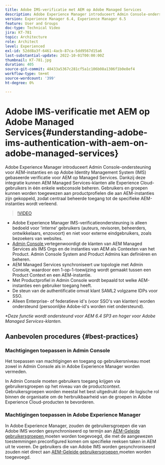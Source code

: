 ```yaml
---
title: Adobe IMS-verificatie met AEM op Adobe Managed Services
description: Adobe Experience Manager introduceert Admin Console-ondersteuning voor AEM-instanties en verificatie op basis van Adobe IMS (Identity Management System) voor AEM op Managed Services.   Dankzij deze integratie kunnen AEM Managed Services-klanten alle Experience Cloud-gebruikers in één enkele webconsole beheren. Gebruikers en groepen kunnen worden toegewezen aan productprofielen die aan AEM-instanties zijn gekoppeld, zodat centraal beheerde toegang tot de specifieke AEM-instanties wordt verleend.
version: Experience Manager 6.4, Experience Manager 6.5
feature: User and Groups
doc-type: Technical Video
jira: KT-781
topic: Architecture
role: Architect
level: Experienced
exl-id: 52dd8a3f-6461-4acb-87ca-5dd9567d15a6
last-substantial-update: 2022-10-01T00:00:00Z
thumbnail: KT-781.jpg
duration: 405
source-git-commit: 48433a5367c281cf5a1c106b08a1306f1b0e8ef4
workflow-type: tm+mt
source-wordcount: '399'
ht-degree: 0%

---
```


# Adobe IMS-verificatie met AEM op Adobe Managed Services{#understanding-adobe-ims-authentication-with-aem-on-adobe-managed-services}

Adobe Experience Manager introduceert Admin Console-ondersteuning voor AEM-instanties en op Adobe Identity Management System (IMS) gebaseerde verificatie voor AEM op Managed Services.   Dankzij deze integratie kunnen AEM Managed Services-klanten alle Experience Cloud-gebruikers in één enkele webconsole beheren. Gebruikers en groepen kunnen worden toegewezen aan productprofielen die aan AEM-instanties zijn gekoppeld, zodat centraal beheerde toegang tot de specifieke AEM-instanties wordt verleend.

>[!VIDEO](https://video.tv.adobe.com/v/26170?quality=12&learn=on)

* Adobe Experience Manager IMS-verificatieondersteuning is alleen bedoeld voor &#39;interne&#39; gebruikers (auteurs, revisoren, beheerders, ontwikkelaars, enzovoort) en niet voor externe eindgebruikers, zoals bezoekers van websites.
* [ Admin Console ](https://adminconsole.adobe.com/) vertegenwoordigt de klanten van AEM Managed Services als IMS Orgs en de instanties van AEM als Contexten van het Product. Admin Console System and Product Admins kan definiëren en beheren.
* AEM Managed Services synchroniseert uw topologie met Admin Console, waardoor een 1-op-1-toewijzing wordt gemaakt tussen een Product Context en een AEM-instantie.
* Met Productprofiel in Admin Console wordt bepaald tot welke AEM-instanties een gebruiker toegang heeft.
* De steun van de authentificatie omvat klant SAML2 volgzame IDPs voor SSO.
* Alleen Enterprise- of federatieve id&#39;s (voor SSO&#39;s van klanten) worden ondersteund (persoonlijke Adobe-id&#39;s worden niet ondersteund).

*&#42;Deze functie wordt ondersteund voor AEM 6.4 SP3 en hoger voor Adobe Managed Services-klanten.*

## Aanbevolen procedures {#best-practices}

### Machtigingen toepassen in Admin Console

Het toepassen van machtigingen en toegang op gebruikersniveau moet zowel in Admin Console als in Adobe Experience Manager worden vermeden.

In Admin Console moeten gebruikers toegang krijgen via gebruikersgroepen op het niveau van de productcontext. Gebruikersgroepen worden meestal het best uitgedrukt door de logische rol binnen de organisatie om de herbruikbaarheid van de groepen in Adobe Experience Cloud-producten te bevorderen.

### Machtigingen toepassen in Adobe Experience Manager

In Adobe Experience Manager, zouden de gebruikersgroepen die van Adobe IMS worden gesynchroniseerd op termijn aan [ AEM-Geleide gebruikersgroepen ](https://experienceleague.adobe.com/docs/experience-manager-65/administering/security/security.html) moeten worden toegevoegd, die met de aangewezen toestemmingen preconfigured komen om specifieke reeksen taken in AEM uit te voeren. De gebruikers die van Adobe IMS worden gesynchroniseerd zouden niet direct aan [ AEM-Geleide gebruikersgroepen ](https://experienceleague.adobe.com/docs/experience-manager-65/administering/security/security.html) moeten worden toegevoegd.
